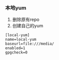 ### 本地yum
1. 删除原有repo
2. 创建自己的yum
```
[local-yum]
name=local-yum
baseurl=file:///media/
enabled=1
gpgcheck=0
```